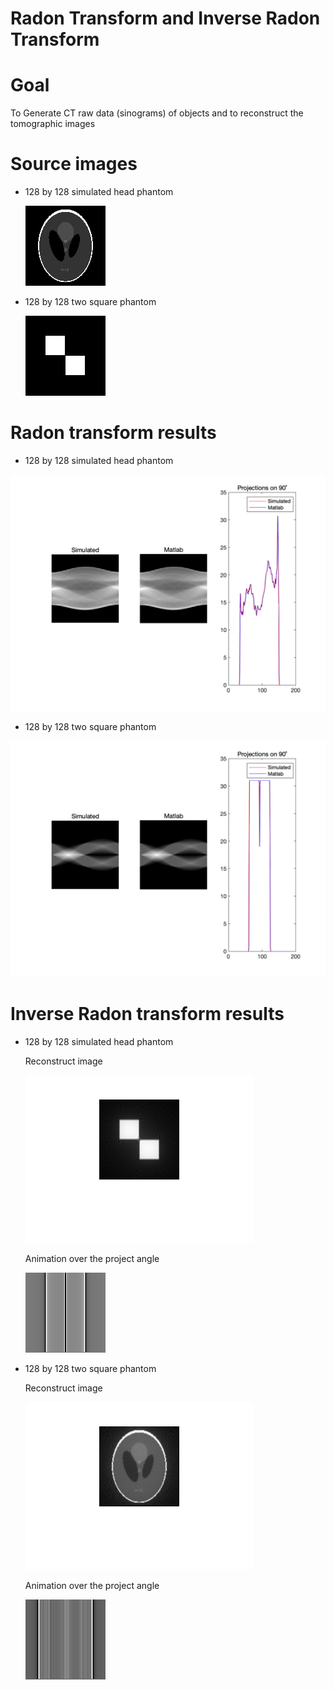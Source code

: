 # Radon Transform and Inverse Radon Transform

# Goal 

To Generate CT raw data (sinograms) of objects and to reconstruct the tomographic images

# Source images

* 128 by 128 simulated head phantom

  ![128Phantom](source_images/128Phantom.png "128Phantom")

* 128 by 128 two square phantom

  ![Sinogram_Source_-_Two_Squares_Phantom](source_images/Sinogram_Source_-_Two_Squares_Phantom.png "Sinogram_Source_-_Two_Squares_Phantom")

# Radon transform results

* 128 by 128 simulated head phantom

![Sinogram-128_Phantom](RdTr_results/Sinogram-128_Phantom.png "Sinogram-128_Phantom")


* 128 by 128 two square phantom

![Sinogram-Two_Squares_Phantom](RdTr_results/Sinogram-Two_Squares_Phantom.png "Sinogram-Two_Squares_Phantom")

# Inverse Radon transform results

* 128 by 128 simulated head phantom

  Reconstruct image
 
    ![two_square_rec](iRdTr_results/two_square_rec.png "two_square_rec")

  Animation over the project angle

    ![two_square_rec_gif](iRdTr_results/two_sqare_rec.gif "two_square_rec_gif")

* 128 by 128 two square phantom

  Reconstruct image
 
    ![128phantom_rec](iRdTr_results/128phantom_rec.png "two_square_rec")

  Animation over the project angle

    ![128phantom_rec_gif](iRdTr_results/128phantom_rec.gif "two_square_rec_gif")
